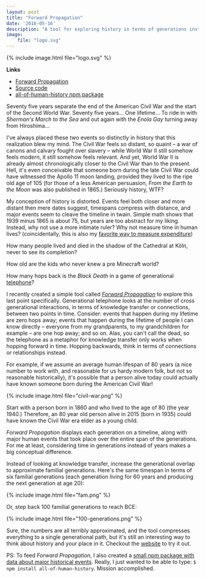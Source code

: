 ```yaml
---
layout: post
title: "Forward Propagation"
date: '2016-05-16'
description: "A tool for exploring history in terms of generations instead of years."
image:
    file: "logo.svg"
---
```


{% include image.html file="logo.svg" %}

**Links**

* [Forward Propagation][forward]
* [Source code][source]
* [all-of-human-history npm package][history]

Seventy five years separate the end of the American Civil War and the start of the Second World War. Seventy five years... One lifetime... To ride in with *Sherman's March to the Sea* and out again with the *Enola Gay* turning away from Hiroshima...

I've always placed these two events so distinctly in history that this realization blew my mind. The Civil War feels so distant, so quaint – a war of canons and calvary fought over slavery – while World War II still somehow feels modern, it still somehow feels relevant. And yet, World War II is already almost chronologically closer to the Civil War than to the present. Hell, it's even conceivable that someone born during the late Civil War could have witnessed the Apollo 11 moon landing, provided they lived to the ripe old age of 105 (for those of a less American persuasion, *From the Earth to the Moon* was also published in 1865.) Seriously history, WTF?

My conception of history is distorted. Events feel both closer and more distant then mere dates suggest, timespans compress with distance, and major events seem to cleave the timeline in twain. Simple math shows that 1939 minus 1865 is about 75, but years are too abstract for my liking. Instead, why not use a more intimate ruler? Why not measure time in human lives? (coincidentally, this is also my [favorite way to measure expenditure](/staying-alive/))

How many people lived and died in the shadow of the Cathedral at Köln, never to see its completion?

How old are the kids who never knew a pre Minecraft world?

How many hops back is the *Black Death* in a game of generational [telephone](https://en.wikipedia.org/wiki/Chinese_whispers)?

I recently created a simple tool called *[Forward Propagation][forward]* to explore this last point specifically. Generational telephone looks at the number of cross generational interactions, in terms of knowledge transfer or connections, between two points in time. Consider: events that happen during my lifetime are zero hops away; events that happen during the lifetime of people I can know directly – everyone from my grandparents, to my grandchildren for example – are one hop away; and so on. Alas, you can't call the dead, so the telephone as a metaphor for knowledge transfer only works when hopping forward in time. Hopping backwards, think in terms of connections or relationships instead.

For example, if we assume an average human lifespan of 80 years (a nice number to work with, and reasonable for us hardy modern folk, but not so reasonable historically), it's possible that a person alive today could actually have known someone born during the American Civil War!

{% include image.html file="civil-war.png" %}

Start with a person born in 1860 and who lived to the age of 80 (the year 1940.) Therefore, an 80 year old person alive in 2015 (born in 1935) could have known the Civil War era elder as a young child.

*Forward Propagation* displays each generation on a timeline, along with major human events that took place over the entire span of the generations. For me at least, considering time in generations instead of years makes a big conceptual difference. 

Instead of looking at knowledge transfer, increase the generational overlap to approximate familial generations. Here's the same timespan in terms of six familial generations (each generation living for 60 years and producing the next generation at age 20):

{% include image.html file="fam.png" %}


Or, step back 100 familial generations to reach BCE:

{% include image.html file="100-generations.png" %}


Sure, the numbers are all terribly approximated, and the tool compresses everything to a single generational path, but it's still an interesting way to think about history and your place in it. Checkout the [website][forward] to try it out.

PS: To feed *Forward Propagation*, I also created a [small npm package with data about major historical events][history]. Really, I just wanted to be able to type: `$ npm install all-of-human-history`. Mission accomplished.


[forward]: http://mattbierner.github.io/forward-propagation/
[history]: https://github.com/mattbierner/all-of-human-history
[source]: https://github.com/mattbierner/forward-propagation
